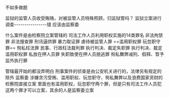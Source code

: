 不如多做题

监狱的监管人员收受贿赂，对被监管人员特殊照顾，归监狱管吗？
	监狱立案进行调查----------------错
	应该由监察委

什么案件是由检察院立案管辖的
	司法工作人员利用职权实施的14类罪名
		非法拘禁罪
		非法搜查罪
		刑讯逼供罪
		暴力取证罪
		虐待被监管人罪
		==滥用职权罪
		玩忽职守罪==
		徇私枉法罪
		民事、行政枉法裁判罪
		执行判决、裁定失职罪
		执行判决、裁定滥用职权罪
		私放在押人员罪
		失职致使在押人员脱逃罪
		徇私舞弊减刑、假释、暂予监外执行罪


管辖最开始的都没弄明白
	刑事案件的侦查是由公安机关进行的，法律另有规定的除外
	监察委
		涉嫌贪污受贿、滥用职权、玩忽职守、徇私舞弊以及浪费国家资财的
	检察院直接立案
		里面也有滥用职权，玩忽职守两个罪，但是只有司法工作人员犯这两个罪才可以立案，其余的人是监察委立案
	

